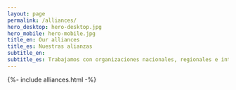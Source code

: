 ```yaml
---
layout: page
permalink: /alliances/
hero_desktop: hero-desktop.jpg
hero_mobile: hero-mobile.jpg
title_en: Our alliances
title_es: Nuestras alianzas
subtitle_en:
subtitle_es: Trabajamos con organizaciones nacionales, regionales e internacionales para impulsar nuevas fronteras en los derechos económicos, sociales y culturales.
---
```


{%- include alliances.html -%}
